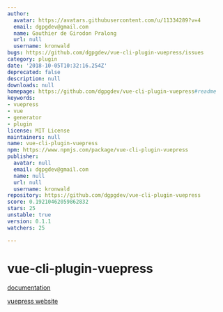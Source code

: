 ```yaml
---
author:
  avatar: https://avatars.githubusercontent.com/u/11334289?v=4
  email: dgpgdev@gmail.com
  name: Gauthier de Girodon Pralong
  url: null
  username: kronwald
bugs: https://github.com/dgpgdev/vue-cli-plugin-vuepress/issues
category: plugin
date: '2018-10-05T10:32:16.254Z'
deprecated: false
description: null
downloads: null
homepage: https://github.com/dgpgdev/vue-cli-plugin-vuepress#readme
keywords:
- vuepress
- vue
- generator
- plugin
license: MIT License
maintainers: null
name: vue-cli-plugin-vuepress
npm: https://www.npmjs.com/package/vue-cli-plugin-vuepress
publisher:
  avatar: null
  email: dgpgdev@gmail.com
  name: null
  url: null
  username: kronwald
repository: https://github.com/dgpgdev/vue-cli-plugin-vuepress
score: 0.19210462059862832
stars: 25
unstable: true
version: 0.1.1
watchers: 25

---
```


# vue-cli-plugin-vuepress


[documentation](https://dgpgdev.github.io/vue-cli-plugin-vuepress/)


[vuepress website](https://vuepress.vuejs.org)